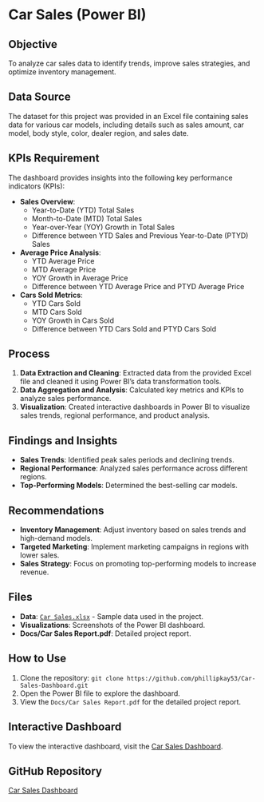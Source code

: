 # Car Sales (Power BI)

## Objective
To analyze car sales data to identify trends, improve sales strategies, and optimize inventory management.

## Data Source
The dataset for this project was provided in an Excel file containing sales data for various car models, including details such as sales amount, car model, body style, color, dealer region, and sales date.

## KPIs Requirement
The dashboard provides insights into the following key performance indicators (KPIs):
- **Sales Overview**:
  - Year-to-Date (YTD) Total Sales
  - Month-to-Date (MTD) Total Sales
  - Year-over-Year (YOY) Growth in Total Sales
  - Difference between YTD Sales and Previous Year-to-Date (PTYD) Sales
- **Average Price Analysis**:
  - YTD Average Price
  - MTD Average Price
  - YOY Growth in Average Price
  - Difference between YTD Average Price and PTYD Average Price
- **Cars Sold Metrics**:
  - YTD Cars Sold
  - MTD Cars Sold
  - YOY Growth in Cars Sold
  - Difference between YTD Cars Sold and PTYD Cars Sold
 
## Process
1. **Data Extraction and Cleaning**: Extracted data from the provided Excel file and cleaned it using Power BI’s data transformation tools.
2. **Data Aggregation and Analysis**: Calculated key metrics and KPIs to analyze sales performance.
3. **Visualization**: Created interactive dashboards in Power BI to visualize sales trends, regional performance, and product analysis.

## Findings and Insights
- **Sales Trends**: Identified peak sales periods and declining trends.
- **Regional Performance**: Analyzed sales performance across different regions.
- **Top-Performing Models**: Determined the best-selling car models.

## Recommendations
- **Inventory Management**: Adjust inventory based on sales trends and high-demand models.
- **Targeted Marketing**: Implement marketing campaigns in regions with lower sales.
- **Sales Strategy**: Focus on promoting top-performing models to increase revenue.

## Files
- **Data**: [`Car Sales.xlsx`](https://github.com/phillipkay53/Car-Sales-Dashboard/raw/main/Data/Car%20Sales.xlsx) - Sample data used in the project.
- **Visualizations**: Screenshots of the Power BI dashboard.
- **Docs/Car Sales Report.pdf**: Detailed project report.


## How to Use
1. Clone the repository: `git clone https://github.com/phillipkay53/Car-Sales-Dashboard.git`
2. Open the Power BI file to explore the dashboard.
3. View the `Docs/Car Sales Report.pdf` for the detailed project report.

## Interactive Dashboard
To view the interactive dashboard, visit the [Car Sales Dashboard](https://app.powerbi.com/reportEmbed?reportId=2a728846-bb64-4a69-b150-5d495231a932&autoAuth=true&ctid=c9c31096-0c85-4235-b1b6-a7c85ede6676).

## GitHub Repository
[Car Sales Dashboard](https://github.com/phillipkay53/Car-Sales-Dashboard.git)
